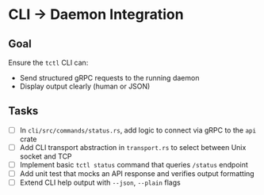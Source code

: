 # CLI → Daemon Integration

## Goal
Ensure the `tctl` CLI can:
- Send structured gRPC requests to the running daemon
- Display output clearly (human or JSON)

## Tasks

- [ ] In `cli/src/commands/status.rs`, add logic to connect via gRPC to the `api` crate
- [ ] Add CLI transport abstraction in `transport.rs` to select between Unix socket and TCP
- [ ] Implement basic `tctl status` command that queries `/status` endpoint
- [ ] Add unit test that mocks an API response and verifies output formatting
- [ ] Extend CLI help output with `--json`, `--plain` flags
